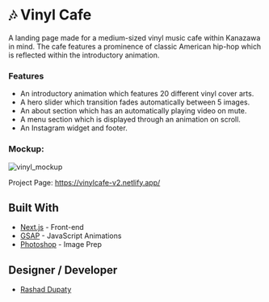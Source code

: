 # 🎶 Vinyl Cafe
A landing page made for a medium-sized vinyl music cafe within Kanazawa in mind. The cafe features a prominence of classic American hip-hop which is reflected within the introductory animation. 

### Features
- An introductory animation which features 20 different vinyl cover arts.
- A hero slider which transition fades automatically between 5 images.
- An about section which has an automatically playing video on mute.
- A menu section which is displayed through an animation on scroll.
- An Instagram widget and footer.

### Mockup:
![vinyl_mockup](https://github.com/user-attachments/assets/c6877209-afa9-4db2-a6aa-b974c4f2e8bf)

Project Page: https://vinylcafe-v2.netlify.app/

## Built With
- [Next.js]([https://middlemanapp.com/](https://nextjs.org/)) - Front-end
- [GSAP](https://gsap.com/) - JavaScript Animations
- [Photoshop](https://www.adobe.com/products/photoshop.html) - Image Prep

## Designer / Developer
- [Rashad Dupaty](https://www.linkedin.com/in/rashaddupaty/)
